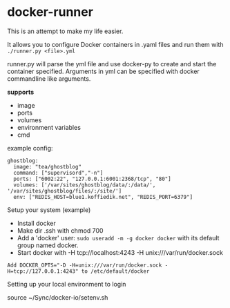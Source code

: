# docker-runner

This is an attempt to make my life easier.

It allows you to configure Docker containers in .yaml files and run them with `./runner.py <file>.yml`

runner.py will parse the yml file and use docker-py to create and start the container specified. 
Arguments in yml can be specified with docker commandline like arguments.

**supports**

- image
- ports
- volumes
- environment variables
- cmd

example config:


```
ghostblog:
  image: "tea/ghostblog"
  command: ["supervisord","-n"]
  ports: ["6002:22", "127.0.0.1:6001:2368/tcp", "80"]
  volumes: ['/var/sites/ghostblog/data/:/data/', '/var/sites/ghostblog/files/:/site/']
  env: ["REDIS_HOST=blue1.koffiedik.net", "REDIS_PORT=6379"]
```

Setup your system (example)

* Install docker
* Make dir .ssh with chmod 700
* Add a 'docker' user: ``sudo useradd -m -g docker docker`` with its default group named docker.
* Start docker with -H tcp://localhost:4243 -H unix:///var/run/docker.sock


`Add DOCKER_OPTS="-D -H=unix:///var/run/docker.sock -H=tcp://127.0.0.1:4243" to /etc/default/docker`

Setting up your local environment to login

source ~/Sync/docker-io/setenv.sh
